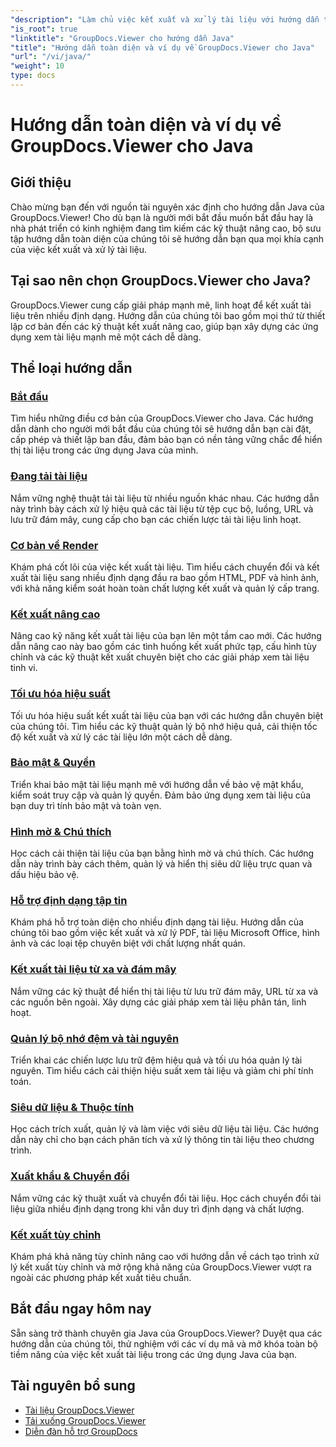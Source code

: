 ```yaml
---
"description": "Làm chủ việc kết xuất và xử lý tài liệu với hướng dẫn từng bước về Java GroupDocs.Viewer. Tìm hiểu các kỹ thuật để xem tài liệu hiệu quả trên nhiều định dạng."
"is_root": true
"linktitle": "GroupDocs.Viewer cho hướng dẫn Java"
"title": "Hướng dẫn toàn diện và ví dụ về GroupDocs.Viewer cho Java"
"url": "/vi/java/"
"weight": 10
type: docs
---
```

# Hướng dẫn toàn diện và ví dụ về GroupDocs.Viewer cho Java

## Giới thiệu
Chào mừng bạn đến với nguồn tài nguyên xác định cho hướng dẫn Java của GroupDocs.Viewer! Cho dù bạn là người mới bắt đầu muốn bắt đầu hay là nhà phát triển có kinh nghiệm đang tìm kiếm các kỹ thuật nâng cao, bộ sưu tập hướng dẫn toàn diện của chúng tôi sẽ hướng dẫn bạn qua mọi khía cạnh của việc kết xuất và xử lý tài liệu.

## Tại sao nên chọn GroupDocs.Viewer cho Java?
GroupDocs.Viewer cung cấp giải pháp mạnh mẽ, linh hoạt để kết xuất tài liệu trên nhiều định dạng. Hướng dẫn của chúng tôi bao gồm mọi thứ từ thiết lập cơ bản đến các kỹ thuật kết xuất nâng cao, giúp bạn xây dựng các ứng dụng xem tài liệu mạnh mẽ một cách dễ dàng.

## Thể loại hướng dẫn

### [Bắt đầu](./getting-started/)
Tìm hiểu những điều cơ bản của GroupDocs.Viewer cho Java. Các hướng dẫn dành cho người mới bắt đầu của chúng tôi sẽ hướng dẫn bạn cài đặt, cấp phép và thiết lập ban đầu, đảm bảo bạn có nền tảng vững chắc để hiển thị tài liệu trong các ứng dụng Java của mình.

### [Đang tải tài liệu](./document-loading/)
Nắm vững nghệ thuật tải tài liệu từ nhiều nguồn khác nhau. Các hướng dẫn này trình bày cách xử lý hiệu quả các tài liệu từ tệp cục bộ, luồng, URL và lưu trữ đám mây, cung cấp cho bạn các chiến lược tải tài liệu linh hoạt.

### [Cơ bản về Render](./rendering-basics/)
Khám phá cốt lõi của việc kết xuất tài liệu. Tìm hiểu cách chuyển đổi và kết xuất tài liệu sang nhiều định dạng đầu ra bao gồm HTML, PDF và hình ảnh, với khả năng kiểm soát hoàn toàn chất lượng kết xuất và quản lý cấp trang.

### [Kết xuất nâng cao](./advanced-rendering/)
Nâng cao kỹ năng kết xuất tài liệu của bạn lên một tầm cao mới. Các hướng dẫn nâng cao này bao gồm các tình huống kết xuất phức tạp, cấu hình tùy chỉnh và các kỹ thuật kết xuất chuyên biệt cho các giải pháp xem tài liệu tinh vi.

### [Tối ưu hóa hiệu suất](./performance-optimization/)
Tối ưu hóa hiệu suất kết xuất tài liệu của bạn với các hướng dẫn chuyên biệt của chúng tôi. Tìm hiểu các kỹ thuật quản lý bộ nhớ hiệu quả, cải thiện tốc độ kết xuất và xử lý các tài liệu lớn một cách dễ dàng.

### [Bảo mật & Quyền](./security-permissions/)
Triển khai bảo mật tài liệu mạnh mẽ với hướng dẫn về bảo vệ mật khẩu, kiểm soát truy cập và quản lý quyền. Đảm bảo ứng dụng xem tài liệu của bạn duy trì tính bảo mật và toàn vẹn.

### [Hình mờ & Chú thích](./watermarks-annotations/)
Học cách cải thiện tài liệu của bạn bằng hình mờ và chú thích. Các hướng dẫn này trình bày cách thêm, quản lý và hiển thị siêu dữ liệu trực quan và dấu hiệu bảo vệ.

### [Hỗ trợ định dạng tập tin](./file-formats-support/)
Khám phá hỗ trợ toàn diện cho nhiều định dạng tài liệu. Hướng dẫn của chúng tôi bao gồm việc kết xuất và xử lý PDF, tài liệu Microsoft Office, hình ảnh và các loại tệp chuyên biệt với chất lượng nhất quán.

### [Kết xuất tài liệu từ xa và đám mây](./cloud-remote-document-rendering/)
Nắm vững các kỹ thuật để hiển thị tài liệu từ lưu trữ đám mây, URL từ xa và các nguồn bên ngoài. Xây dựng các giải pháp xem tài liệu phân tán, linh hoạt.

### [Quản lý bộ nhớ đệm và tài nguyên](./caching-resource-management/)
Triển khai các chiến lược lưu trữ đệm hiệu quả và tối ưu hóa quản lý tài nguyên. Tìm hiểu cách cải thiện hiệu suất xem tài liệu và giảm chi phí tính toán.

### [Siêu dữ liệu & Thuộc tính](./metadata-properties/)
Học cách trích xuất, quản lý và làm việc với siêu dữ liệu tài liệu. Các hướng dẫn này chỉ cho bạn cách phân tích và xử lý thông tin tài liệu theo chương trình.

### [Xuất khẩu & Chuyển đổi](./export-conversion/)
Nắm vững các kỹ thuật xuất và chuyển đổi tài liệu. Học cách chuyển đổi tài liệu giữa nhiều định dạng trong khi vẫn duy trì định dạng và chất lượng.

### [Kết xuất tùy chỉnh](./custom-rendering/)
Khám phá khả năng tùy chỉnh nâng cao với hướng dẫn về cách tạo trình xử lý kết xuất tùy chỉnh và mở rộng khả năng của GroupDocs.Viewer vượt ra ngoài các phương pháp kết xuất tiêu chuẩn.

## Bắt đầu ngay hôm nay
Sẵn sàng trở thành chuyên gia Java của GroupDocs.Viewer? Duyệt qua các hướng dẫn của chúng tôi, thử nghiệm với các ví dụ mã và mở khóa toàn bộ tiềm năng của việc kết xuất tài liệu trong các ứng dụng Java của bạn.

## Tài nguyên bổ sung
- [Tài liệu GroupDocs.Viewer](https://reference.groupdocs.com/viewer/java/)
- [Tải xuống GroupDocs.Viewer](https://downloads.groupdocs.com/viewer/java)
- [Diễn đàn hỗ trợ GroupDocs](https://forum.groupdocs.com/c/viewer/)